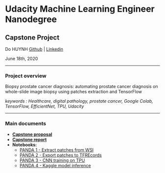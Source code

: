 # Udacity Machine Learning Engineer Nanodegree
## Capstone Project 

Do HUYNH 
[Github](http://www.github.com/huynhdoo/) | [Linkedin](http://www.linkedin.com/in/huynhdoo/)

June 18th, 2020

---

### Project overview
Biopsy prostate cancer diagnosis: automating prostate cancer diagnosis on whole-slide image biopsy using patches extraction and TensorFlow

*keywords : Healthcare, digital pathology, prostate cancer, Google Colab, TensorFlow, EfficientNet, TPU, Udacity*

---

### Main documents

- **[Capstone proposal](./proposal)**
- **[Capstone report](./report)**
- **Notebooks:**
    - [PANDA 1 - Extract patches from WSI](./PANDA%201%20-%20Extract%20patches%20from%20WSI.ipynb)
    - [PANDA 2 - Export patches to TFREcords](./PANDA%202%20-%20Export%20patches%20to%20TFRecords.ipynb)
    - [PANDA 3 - CNN training on TPU](./PANDA%203%20-%20CNN%20training%20on%20TPU.ipynb)
    - [PANDA 4 - Kaggle model inference](./)
